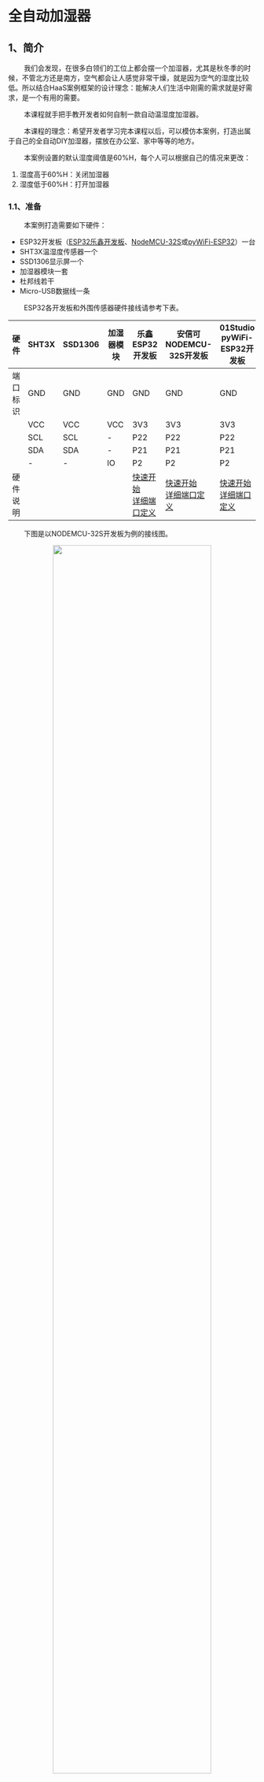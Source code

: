 # 全自动加湿器

## 1、简介
&emsp;&emsp;
我们会发现，在很多白领们的工位上都会摆一个加湿器，尤其是秋冬季的时候，不管北方还是南方，空气都会让人感觉非常干燥，就是因为空气的湿度比较低。所以结合HaaS案例框架的设计理念：能解决人们生活中刚需的需求就是好需求，是一个有用的需要。

&emsp;&emsp;
本课程就手把手教开发者如何自制一款自动温湿度加湿器。

&emsp;&emsp;
本课程的理念：希望开发者学习完本课程以后，可以模仿本案例，打造出属于自己的全自动DIY加湿器，摆放在办公室、家中等等的地方。

&emsp;&emsp;
本案例设置的默认湿度阈值是60%H，每个人可以根据自己的情况来更改：
1. 湿度高于60%H：关闭加湿器
2. 湿度低于60%H：打开加湿器

### 1.1、准备

&emsp;&emsp;
本案例打造需要如下硬件：

- ESP32开发板（[ESP32乐鑫开发板](https://haas.iot.aliyun.com/solution/detail/hardware?versionId=800C9562896F994200000001&dataId=800C9562896F9942)、[NodeMCU-32S](https://haas.iot.aliyun.com/solution/detail/hardware?versionId=800C0A5C37AADCDB00000001&dataId=800C0A5C37AADCDB)或[pyWiFi-ESP32](https://haas.iot.aliyun.com/solution/detail/hardware?versionId=800C55C67883087B00000001&dataId=800C55C67883087B)）一台
- SHT3X温湿度传感器一个
- SSD1306显示屏一个
- 加湿器模块一套
- 杜邦线若干
- Micro-USB数据线一条

&emsp;&emsp;
ESP32各开发板和外围传感器硬件接线请参考下表。

| 硬件 | SHT3X | SSD1306 | 加湿器模块 | 乐鑫<br />ESP32开发板 | 安信可<br />NODEMCU-32S开发板 | 01Studio<br />pyWiFi-ESP32开发板 |
| --- | --- | --- | --- | --- | --- | --- |
| 端口标识 | GND | GND | GND | GND | GND | GND |
|  | VCC | VCC | VCC | 3V3 | 3V3 | 3V3 |
|  | SCL | SCL | - | P22 | P22 | P22 |
|  | SDA | SDA | - | P21 | P21 | P21 |
|  | - | - | IO | P2 | P2 | P2 |
| 硬件说明 |  |  |  | [快速开始](https://haas.iot.aliyun.com/haasapi/index.html?#/Python/docs/zh-CN/startup/ESP32_startup)<br />[详细端口定义](https://haas.iot.aliyun.com/haasapi/index.html?#/Python/docs/zh-CN/startup/ESP32_startup?id=%E4%B9%90%E9%91%AB-esp32_devkitc) | [快速开始](https://haas.iot.aliyun.com/haasapi/index.html?#/Python/docs/zh-CN/startup/ESP32_startup)<br />[详细端口定义](https://haas.iot.aliyun.com/haasapi/index.html?#/Python/docs/zh-CN/startup/ESP32_startup?id=%e5%ae%89%e4%bf%a1%e5%8f%af-nodemcu-32) | [快速开始](https://haas.iot.aliyun.com/haasapi/index.html?#/Python/docs/zh-CN/startup/ESP32_startup)<br />[详细端口定义](https://haas.iot.aliyun.com/haasapi/index.html?#/Python/docs/zh-CN/startup/ESP32_startup?id=_01studio-pywifi-esp32) |

&emsp;&emsp;
下图是以NODEMCU-32S开发板为例的接线图。

<div align="center">
<img src=./../../../images/1_ESP32_huma_auto_humi_节点图.png width=80%/>
</div>

<br>

&emsp;&emsp;
根据ESP32的硬件连线图，可以得知OLED和SHT3X温湿度模块是I2C总线连接，加湿器模块通过I/O控制开关。

<br>

## 2、设备端开发

### 2.1、开发环境

&emsp;&emsp;
在进行下一步之前请确保ESP32开发环境已经搭建完毕。详情请参考[esp32开发环境](../../../startup/ESP32_startup.md)的说明。

### 2.2、创建解决方案

&emsp;&emsp;
如下图所示，在Haas Studio中创建项目。先选择左侧的“开发板型号”再从右侧的案例中选择“全自动加湿器”案例点击“立即创建”即可。

<div align="center">
<img src=./../../../images/HaaS_Studio_创建工程示范.png width=100%/>
</div>
<br>

&emsp;&emsp;
其中main.py脚本的内容如下所示：
```python
import utime   # 延时函数在utime库中
from driver import GPIO,I2C
import sht3x
from ssd1306 import SSD1306_I2C

HUMI_CTRL_VALUE = 60.0

hum_s = 0
oled = None
sht3xDev = None
humi_gpio = None

def sht3x_init():
    global sht3xDev

    i2cDev = I2C()
    i2cDev.open("sht3x")
    sht3xDev = sht3x.SHT3X(i2cDev)

def humi_ctrl_init():
    global humi_gpio

    humi_gpio = GPIO()
    humi_gpio.open("hum_ctrl")

def start_hum():
    humi_gpio.write(0)

def stop_hum():
    humi_gpio.write(1)

def oled_init():
    global oled

    i2cObj = I2C()
    i2cObj.open("ssd1306")
    print("ssd1306 inited!")

    oled = SSD1306_I2C(128, 64, i2cObj)
    oled.fill(0)   #清屏背景黑色
    oled.text('welcome haas', 30, 5)
    oled.text('auto humi', 30, 22)
    oled.text(str('----------------------'),3,32)
    oled.text('', 30, 40)

    oled.show()

def oled_data_show(status,humi,time_arr):
    global oled
    oled.fill(0)
    oled.text(str('%d-%02d-%02d'%(time_arr[0],time_arr[1],time_arr[2])),30,5)
    oled.text(str('%02d:%02d:%02d'%(time_arr[3],time_arr[4],time_arr[5])),30,22)
    oled.text(str('----------------------'),3,32)
    if status == 1:
        oled.text('open', 25, 40)
        oled.text(str('%02d'%(humi)+'%H'),75,40)
    elif status == 0:
        oled.text('close', 25, 40)
        oled.text(str('%02d'%(humi)+'%H'),75,40)
    oled.show()

if __name__ == '__main__':
    sht3x_init()
    humi_ctrl_init()
    oled_init()
    while True:
        humidity = sht3xDev.getHumidity()
        if humidity <= HUMI_CTRL_VALUE:
            if hum_s == 0:
                hum_s = 1
                print("start")
                start_hum()
        else :
            if hum_s == 1:
                hum_s = 0
                print("stop")
                stop_hum()
        timeArray = utime.localtime()
        oled_data_show(hum_s,int(humidity),timeArray)
        utime.sleep(1)

```

&emsp;&emsp;
<b>下面是本节添加的重点代码段落讲解：</b>

* SHT3X温湿度初始化以及获取当前湿度值
```python
##初始化温湿度驱动
def sht3x_init():
    global sht3xDev

    i2cDev = I2C()
    i2cDev.open("sht3x")
    sht3xDev = sht3x.SHT3X(i2cDev)

##获取湿度值
humidity = sht3xDev.getHumidity()
```

* 自动控制湿度
```python

##默认湿度阈值
HUMI_CTRL_VALUE = 60.0

if humidity <= HUMI_CTRL_VALUE:
    if hum_s == 0:
        hum_s = 1
        print("start")
        start_hum() ##打开加湿模块
else :
    if hum_s == 1:
        hum_s = 0
        print("stop")
        stop_hum()##关闭加湿模块
```

<br>

## 3、运行结果
&emsp;&emsp;
推送此脚本到ESP32之后，运行此脚本，ESP32串口会周期性的打印如下日志。其中：
* “ssd1306 inited!”说明OLED初始化完毕
* “start”说明加湿器模块打开
* “stop”说明加湿器模块关闭


```log
mount fs
 ==== python execute bootpy ====
enable OneMinuteOnCloud
 ==== python file check /data/pyamp/main.py ====
 ==== python execute from /data/pyamp/main.py ====
ssd1306 inited!
start
stop
start

```

> 思考：本案例只设计了60%H湿度这个阈值，在实际环境中，有可能会出现一会开加湿器，马上又关闭加湿器，这个地方大家自己思考如何去解决这个临界条件下跳动问题，然后自己优化好，欢迎留言交流～
